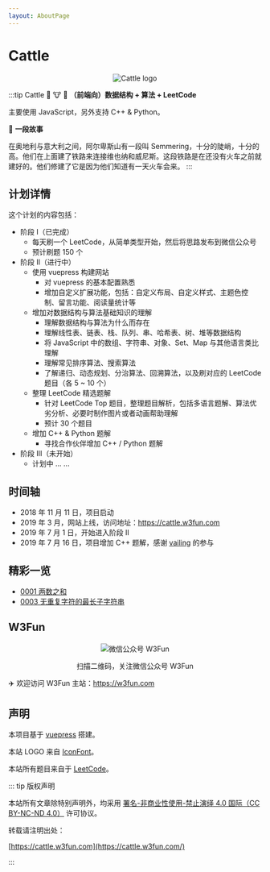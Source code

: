 ```yaml
---
layout: AboutPage
---
```

# Cattle


<div style="text-align: center">
<img src="https://w3fun-1253290453.cos.ap-chengdu.myqcloud.com/cattle/meta/cattle-128.png" alt="Cattle logo">
</div>


:::tip Cattle
:train: :cow: :runner: **（前端向）数据结构 + 算法 + LeetCode**

主要使用 JavaScript，另外支持 C++ & Python。

:book: **一段故事**

在奥地利与意大利之间，阿尔卑斯山有一段叫 Semmering，十分的陡峭，十分的高。他们在上面建了铁路来连接维也纳和威尼斯。这段铁路是在还没有火车之前就建好的。他们修建了它是因为他们知道有一天火车会来。
:::



## 计划详情

这个计划的内容包括：

- 阶段 I（已完成）
  - 每天刷一个 LeetCode，从简单类型开始，然后将思路发布到微信公众号
  - 预计刷题 150 个
- 阶段 II（进行中）
  - 使用 vuepress 构建网站
    - 对 vuepress 的基本配置熟悉
    - 增加自定义扩展功能，包括：自定义布局、自定义样式、主题色控制、留言功能、阅读量统计等
  - 增加对数据结构与算法基础知识的理解
    - 理解数据结构与算法为什么而存在
    - 理解线性表、链表、栈、队列、串、哈希表、树、堆等数据结构
    - 将 JavaScript 中的数组、字符串、对象、Set、Map 与其他语言类比理解
    - 理解常见排序算法、搜索算法
    - 了解递归、动态规划、分治算法、回溯算法，以及刷对应的 LeetCode 题目（各 5 ~ 10 个）
  - 整理 LeetCode 精选题解
    - 针对 LeetCode Top 题目，整理题目解析，包括多语言题解、算法优劣分析、必要时制作图片或者动画帮助理解
    - 预计 30 个题目
  - 增加 C++ & Python 题解
    - 寻找合作伙伴增加 C++ / Python 题解
- 阶段 III（未开始）
  - 计划中 ... ...



## 时间轴

- 2018 年 11 月 11 日，项目启动
- 2019 年 3 月，网站上线，访问地址：https://cattle.w3fun.com
- 2019 年 7 月 1 日，开始进入阶段 II
- 2019 年 7 月 16 日，项目增加 C++ 题解，感谢 [vailing](https://github.com/vailing) 的参与


## 精彩一览

- [0001 两数之和](https://cattle.w3fun.com/solution/easy/0001-two-sum.html)
- [0003 无重复字符的最长子字符串](https://cattle.w3fun.com/solution/medium/0003-longest-substring-without-repeating-characters.html)



## W3Fun


<div style="text-align: center; margin-top: 20px;">
<img src="https://blogw3fun-1253290453.cos.ap-chengdu.myqcloud.com/meta/qrcode_v3_sm.jpg" alt="微信公众号 W3Fun">
</div>

<p style="text-align: center">扫描二维码，关注微信公众号 W3Fun</p>

:airplane: 欢迎访问 W3Fun 主站：https://w3fun.com



## 声明

本项目基于 [vuepress](https://vuepress.vuejs.org/zh/) 搭建。

本站 LOGO 来自 [IconFont](https://www.iconfont.cn/user/detail?spm=a313x.7781069.0.d214f71f6&uid=4730398)。

本站所有题目来自于 [LeetCode](https://leetcode-cn.com/)。



::: tip 版权声明

本站所有文章除特别声明外，均采用 [署名-非商业性使用-禁止演绎 4.0 国际（CC BY-NC-ND 4.0）](https://creativecommons.org/licenses/by-nc-nd/4.0/) 许可协议。

转载请注明出处：

[https://cattle.w3fun.com](https://cattle.w3fun.com/)

:::

